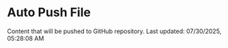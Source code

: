 # Auto Push File

Content that will be pushed to GitHub repository.
Last updated: 07/30/2025, 05:28:08 AM